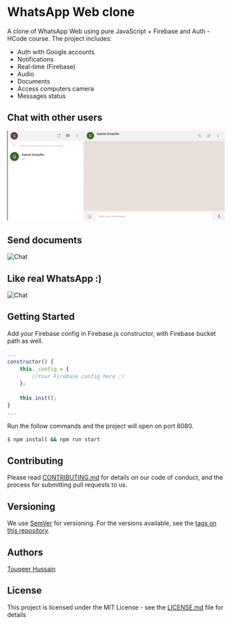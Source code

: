 # WhatsApp Web clone

A clone of WhatsApp Web using pure JavaScript + Firebase and Auth - HCode course.
The project includes:

- Auth with Google accounts
- Notifications
- Real-time (Firebase)
- Audio
- Documents
- Access computers camera
- Messages status

## Chat with other users

![Chat](examples/InitialChat.gif)

## Send documents
![Chat](examples/Document.gif)

## Like real WhatsApp :)
![Chat](examples/Emotion.gif)

## Getting Started

Add your Firebase config in Firebase.js constructor, with Firebase bucket path as well.

```jsx
...
constructor() {
    this._config = {
        //Your Firebase config here :)
    };

    this.init();
}
...
```
Run the follow commands and the project will open on port 8080.

```sh
$ npm install && npm run start
```

## Contributing

Please read [CONTRIBUTING.md](https://gist.github.com/PurpleBooth/b24679402957c63ec426) for details on our code of conduct, and the process for submitting pull requests to us.

## Versioning

We use [SemVer](http://semver.org/) for versioning. For the versions available, see the [tags on this repository](https://github.com/your/project/tags).

## Authors

[Touqeer Hussain](https://github.com/htouqeer938/)

## License

This project is licensed under the MIT License - see the [LICENSE.md](LICENSE.md) file for details
